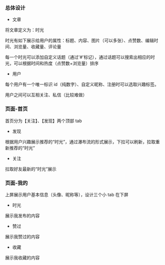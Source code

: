 ### 总体设计

- 文章

将文章定义为：时光

时光有如下展示给用户的属性：标题、内容、图片（可以多张）、点赞数、编辑时间、浏览量、收藏量、评论量

每一个时光可以添加自定义话题（通过'#'标记），通过话题可以搜索出相应的时光，可以根据时间和热度（点赞数+浏览量）排序

- 用户

每个用户有一个唯一标识 id（纯数字）、自定义昵称、注册时可以选取兴趣标签。

用户之间可以互相关注、私信（比较难做）

### 页面-首页

首页分为【关注】、【发现】两个顶部 tab

- 发现

根据用户兴趣展示推荐的“时光”，通过瀑布流的形式展示，下拉可以刷新，拉取重新推荐的“时光”

- 关注

拉取好友最新的“时光”展示

### 页面-我的

上屏展示用户基本信息（头像、昵称等），设计三个小 tab 在下屏

- 时光

展示我发布的内容

- 赞过

展示我赞过的内容

- 收藏

展示我收藏的内容
